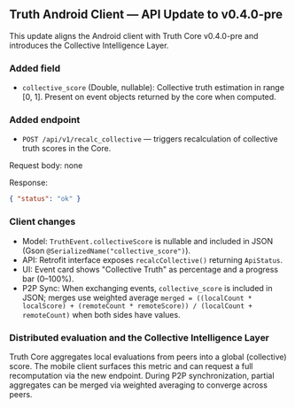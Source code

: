 ## Truth Android Client — API Update to v0.4.0-pre

This update aligns the Android client with Truth Core v0.4.0-pre and introduces the Collective Intelligence Layer.

### Added field
- `collective_score` (Double, nullable): Collective truth estimation in range [0, 1]. Present on event objects returned by the core when computed.

### Added endpoint
- `POST /api/v1/recalc_collective` — triggers recalculation of collective truth scores in the Core.

Request body: none

Response:
```json
{ "status": "ok" }
```

### Client changes
- Model: `TruthEvent.collectiveScore` is nullable and included in JSON (Gson `@SerializedName("collective_score")`).
- API: Retrofit interface exposes `recalcCollective()` returning `ApiStatus`.
- UI: Event card shows "Collective Truth" as percentage and a progress bar (0–100%).
- P2P Sync: When exchanging events, `collective_score` is included in JSON; merges use weighted average
  `merged = ((localCount * localScore) + (remoteCount * remoteScore)) / (localCount + remoteCount)` when both sides have values.

### Distributed evaluation and the Collective Intelligence Layer
Truth Core aggregates local evaluations from peers into a global (collective) score. The mobile client surfaces this metric and can request a full recomputation via the new endpoint. During P2P synchronization, partial aggregates can be merged via weighted averaging to converge across peers.
